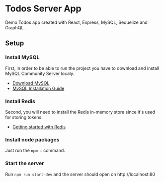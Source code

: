 # Todos Server App
Demo Todos app created with React, Express, MySQL, Sequelize and GraphQL.

## Setup

### Install MySQL
First, in order to be able to run the project you have to download and install MySQL Community Server localy.
- [Download MySQL](https://dev.mysql.com/downloads/mysql/)
- [MySQL Installation Guide](https://dev.mysql.com/doc/mysql-installation-excerpt/5.7/en/)

### Install Redis
Second, you will need to install the Redis in-memory store since it's used for storing tokens.
- [Getting started with Redis](https://redis.io/docs/getting-started/)

### Install node packages
Just run the `npm i` command.

### Start the server
Run `npm run start-dev` and the server should open on http://localhost:80